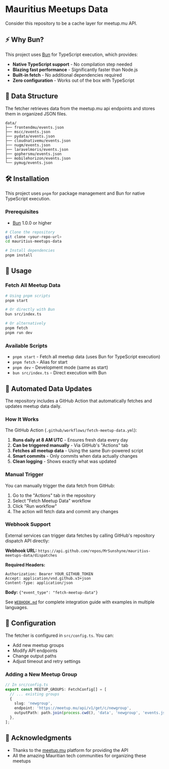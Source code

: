 # Mauritius Meetups Data

Consider this repository to be a cache layer for meetup.mu API.

## ⚡ Why Bun?

This project uses [Bun](https://bun.sh) for TypeScript execution, which provides:

- **Native TypeScript support** - No compilation step needed
- **Blazing fast performance** - Significantly faster than Node.js
- **Built-in fetch** - No additional dependencies required
- **Zero configuration** - Works out of the box with TypeScript

## 📁 Data Structure

The fetcher retrieves data from the meetup.mu api endpoints and stores them in organized JSON files.

```
data/
├── frontendmu/events.json
├── mscc/events.json
├── pydata/events.json
├── cloudnativemu/events.json
├── nugm/events.json
├── laravelmoris/events.json
├── gophersmu/events.json
├── mobilehorizon/events.json
└── pymug/events.json
```

## 🛠️ Installation

This project uses `pnpm` for package management and Bun for native TypeScript execution.

### Prerequisites

- [Bun](https://bun.sh) 1.0.0 or higher

```bash
# Clone the repository
git clone <your-repo-url>
cd mauritius-meetups-data

# Install dependencies
pnpm install
```

## 📖 Usage

### Fetch All Meetup Data

```bash
# Using pnpm scripts
pnpm start

# Or directly with Bun
bun src/index.ts

# Or alternatively
pnpm fetch
pnpm run dev
```

### Available Scripts

- `pnpm start` - Fetch all meetup data (uses Bun for TypeScript execution)
- `pnpm fetch` - Alias for start
- `pnpm dev` - Development mode (same as start)
- `bun src/index.ts` - Direct execution with Bun

## 🤖 Automated Data Updates

The repository includes a GitHub Action that automatically fetches and updates meetup data daily.

### How It Works

The GitHub Action (`.github/workflows/fetch-meetup-data.yml`):

1. **Runs daily at 8 AM UTC** - Ensures fresh data every day
2. **Can be triggered manually** - Via GitHub's "Actions" tab
3. **Fetches all meetup data** - Using the same Bun-powered script
4. **Smart commits** - Only commits when data actually changes
5. **Clean logging** - Shows exactly what was updated

### Manual Trigger

You can manually trigger the data fetch from GitHub:

1. Go to the "Actions" tab in the repository
2. Select "Fetch Meetup Data" workflow
3. Click "Run workflow"
4. The action will fetch data and commit any changes

### Webhook Support

External services can trigger data fetches by calling GitHub's repository dispatch API directly:

**Webhook URL:** `https://api.github.com/repos/MrSunshyne/mauritius-meetups-data/dispatches`

**Required Headers:**
```
Authorization: Bearer YOUR_GITHUB_TOKEN
Accept: application/vnd.github.v3+json
Content-Type: application/json
```

**Body:** `{"event_type": "fetch-meetup-data"}`

See [`WEBHOOK.md`](WEBHOOK.md) for complete integration guide with examples in multiple languages.

## 🔧 Configuration

The fetcher is configured in `src/config.ts`. You can:

- Add new meetup groups
- Modify API endpoints
- Change output paths
- Adjust timeout and retry settings

### Adding a New Meetup Group

```typescript
// In src/config.ts
export const MEETUP_GROUPS: FetchConfig[] = [
  // ... existing groups
  {
    slug: 'newgroup',
    endpoint: 'https://meetup.mu/api/v1/get/c/newgroup',
    outputPath: path.join(process.cwd(), 'data', 'newgroup', 'events.json'),
  },
];
```

## 🙏 Acknowledgments

- Thanks to the [meetup.mu](https://meetup.mu) platform for providing the API
- All the amazing Mauritian tech communities for organizing these meetups
